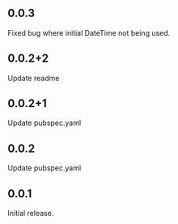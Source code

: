 ## 0.0.3
Fixed bug where initial DateTime not being used.

## 0.0.2+2
Update readme

## 0.0.2+1

Update pubspec.yaml

## 0.0.2

Update pubspec.yaml

## 0.0.1

Initial release.
